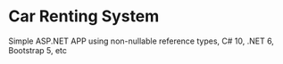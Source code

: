 # Car Renting System

Simple ASP.NET APP using non-nullable reference types, C# 10, .NET 6, Bootstrap 5, etc
